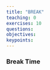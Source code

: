 ```yaml
---
title: "BREAK"
teaching: 0
exercises: 10
questions:
objectives:
keypoints:
---
```



### Break Time 

